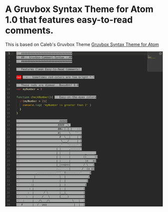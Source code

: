 # A Gruvbox Syntax Theme for Atom 1.0 that features easy-to-read comments.

This is based on Caleb's Gruvbox Theme [Gruvbox Syntax Theme for Atom](https://github.com/caleb/gruvbox-syntax-atom)

![Screenshot](https://raw.githubusercontent.com/gschnall/gruvbox-comment-syntax-atom/master/gruvbox.png)

